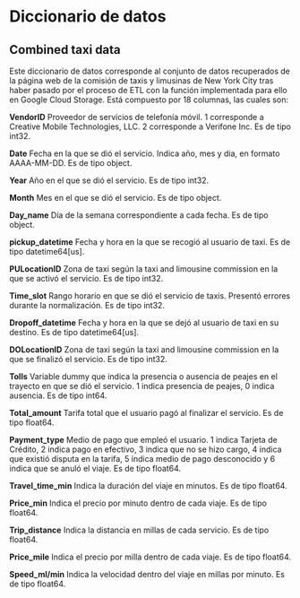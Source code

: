 # **Diccionario de datos**

## **Combined taxi data**
Este diccionario de datos corresponde al conjunto de datos recuperados de la página web de la comisión de taxis y limusinas de New York City tras haber pasado por el proceso de ETL con la función implementada para ello en Google Cloud Storage. Está compuesto por 18 columnas, las cuales son:

**VendorID**
Proveedor de servicios de telefonía móvil. 1 corresponde a Creative Mobile Technologies, LLC. 2 corresponde a Verifone Inc. Es de tipo int32. 

**Date**
Fecha en la que se dió el servicio. Indica año, mes y dia, en formato AAAA-MM-DD. Es de tipo object. 

**Year**
Año en el que se dió el servicio. Es de tipo int32. 

**Month**
Mes en el que se dió el servicio. Es de tipo object. 

**Day_name**
Día de la semana correspondiente a cada fecha. Es de tipo object. 

**pickup_datetime**
Fecha y hora en la que se recogió al usuario de taxi. Es de tipo datetime64[us].

**PULocationID**
Zona de taxi según la taxi and limousine commission en la que se activó el servicio. Es de tipo int32.

**Time_slot** 
Rango horario en que se dió el servicio de taxis. Presentó errores durante la normalización. Es de tipo int32.

**Dropoff_datetime**
Fecha y hora en la que se dejó al usuario de taxi en su destino. Es de tipo datetime64[us].

**DOLocationID** 
Zona de taxi según la taxi and limousine commission en la que se finalizó el servicio. Es de tipo int32.

**Tolls**
Variable dummy que indica la presencia o ausencia de peajes en el trayecto en que se dió el servicio. 1 indica presencia de peajes, 0 indica ausencia. Es de tipo int64.

**Total_amount**
Tarifa total que el usuario pagó al finalizar el servicio. Es de tipo float64.

**Payment_type**
Medio de pago que empleó el usuario. 1 indica Tarjeta de Crédito, 2 indica pago en efectivo, 3 indica que no se hizo cargo, 4 indica que existió disputa en la tarifa, 5 indica medio de pago desconocido y 6 indica que se anuló el viaje. Es de tipo float64.

**Travel_time_min**
Indica la duración del viaje en minutos. Es de tipo float64.

**Price_min**
Indica el precio por minuto dentro de cada viaje. Es de tipo float64.

**Trip_distance**
Indica la distancia en millas de cada servicio. Es de tipo float64.

**Price_mile**
Indica el precio por milla dentro de cada viaje. Es de tipo float64.

**Speed_ml/min**
Indica la velocidad dentro del viaje en millas por minuto. Es de tipo float64. 
